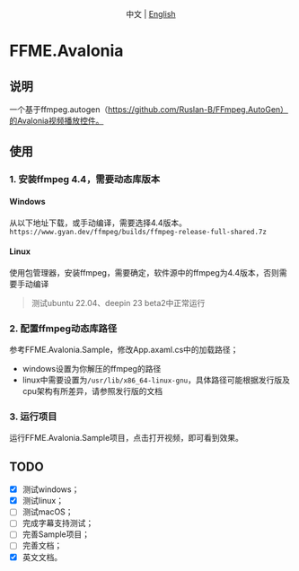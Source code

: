 <p align="center">中文 | <a href="README.en.md">English</a></p>

# FFME.Avalonia

## 说明

一个基于ffmpeg.autogen（https://github.com/Ruslan-B/FFmpeg.AutoGen）的Avalonia视频播放控件。


## 使用

### 1. 安装ffmpeg 4.4，需要动态库版本

#### Windows

从以下地址下载，或手动编译，需要选择4.4版本。
`https://www.gyan.dev/ffmpeg/builds/ffmpeg-release-full-shared.7z`

#### Linux

使用包管理器，安装ffmpeg，需要确定，软件源中的ffmpeg为4.4版本，否则需要手动编译
> 测试ubuntu 22.04、deepin 23 beta2中正常运行

### 2. 配置ffmpeg动态库路径

参考FFME.Avalonia.Sample，修改App.axaml.cs中的加载路径；
   - windows设置为你解压的ffmpeg的路径
   - linux中需要设置为`/usr/lib/x86_64-linux-gnu`，具体路径可能根据发行版及cpu架构有所差异，请参照发行版的文档

### 3. 运行项目

运行FFME.Avalonia.Sample项目，点击打开视频，即可看到效果。



## TODO

- [x] 测试windows；
- [x] 测试linux；
- [ ] 测试macOS；
- [ ] 完成字幕支持测试；
- [ ] 完善Sample项目；
- [ ] 完善文档；
- [x] 英文文档。